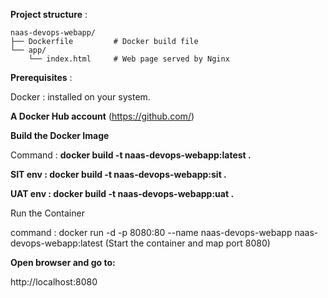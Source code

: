 <B>Project structure</B> : 

```
naas-devops-webapp/
├── Dockerfile         # Docker build file
└── app/
    └── index.html     # Web page served by Nginx
```
<B>Prerequisites</B> :

Docker :
 installed on your  system.

<B>A Docker Hub account</B> (https://github.com/)

<B>Build the Docker Image</B>

Command :  <B> docker build -t naas-devops-webapp:latest . </B>

<B>SIT env : docker build -t naas-devops-webapp:sit .</B>

<B>UAT env : docker build -t naas-devops-webapp:uat . </B>

Run the Container

command : docker run -d -p 8080:80 --name naas-devops-webapp naas-devops-webapp:latest (Start the container and map port 8080)

<B>Open browser and go to:</B>

http://localhost:8080

